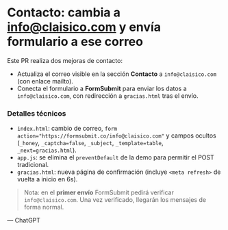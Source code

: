 # Contacto: cambia a info@claisico.com y envía formulario a ese correo

Este PR realiza dos mejoras de contacto:

- Actualiza el correo visible en la sección **Contacto** a `info@claisico.com` (con enlace mailto).
- Conecta el formulario a **FormSubmit** para enviar los datos a `info@claisico.com`, con redirección a `gracias.html` tras el envío.

### Detalles técnicos
- `index.html`: cambio de correo, `form action="https://formsubmit.co/info@claisico.com"` y campos ocultos (`_honey`, `_captcha=false`, `_subject`, `_template=table`, `_next=gracias.html`).
- `app.js`: se elimina el `preventDefault` de la demo para permitir el POST tradicional.
- `gracias.html`: nueva página de confirmación (incluye `<meta refresh>` de vuelta a inicio en 6s).

> Nota: en el **primer envío** FormSubmit pedirá verificar `info@claisico.com`. Una vez verificado, llegarán los mensajes de forma normal.

— ChatGPT
